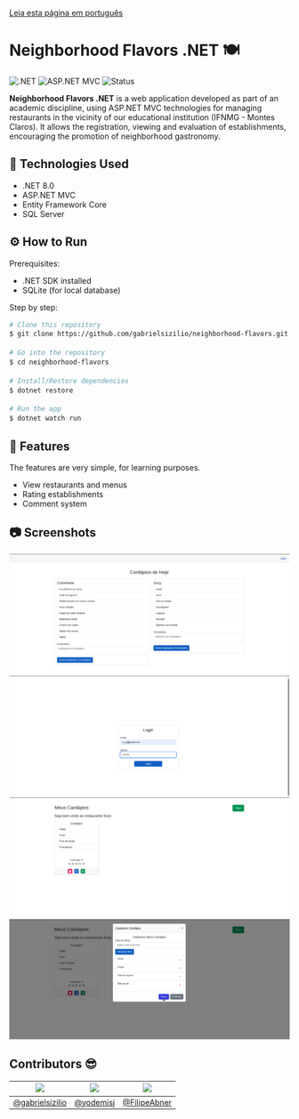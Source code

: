 [Leia esta página em português](README.md)

# Neighborhood Flavors .NET 🍽️
![.NET](https://img.shields.io/badge/.NET-8.0-blueviolet)
![ASP.NET MVC](https://img.shields.io/badge/ASP.NET-MVC-blue)
![Status](https://img.shields.io/badge/Status-Em%20Desenvolvimento-yellow)

**Neighborhood Flavors .NET** is a web application developed as part of an academic discipline, using ASP.NET MVC technologies for managing restaurants in the vicinity of our educational institution (IFNMG - Montes Claros).
It allows the registration, viewing and evaluation of establishments, encouraging the promotion of neighborhood gastronomy.

## 🚀 Technologies Used
- .NET 8.0
- ASP.NET MVC
- Entity Framework Core
- SQL Server


## ⚙️ How to Run
Prerequisites:
- .NET SDK installed
- SQLite (for local database)

Step by step:
   ```bash
   # Clone this repository
   $ git clone https://github.com/gabrielsizilio/neighborhood-flavors.git

   # Go into the repository
   $ cd neighborhood-flavors

   # Install/Restore dependencies
   $ dotnet restore

   # Run the app
   $ dotnet watch run
   ```

## 🎯 Features
The features are very simple, for learning purposes.

- View restaurants and menus
- Rating establishments
- Comment system

## 📷 Screenshots
![Application Logo](./images/Screenshot_1.png)
![Application Logo](./images/Screenshot_2.png)
![Application Logo](./images/Screenshot_3.png)
![Application Logo](./images/Screenshot_4.png)

## Contributors 😎

| <img src="https://github.com/gabrielsizilio.png" width="60px;"/> | <img src="https://github.com/yodemisj.png" width="60px;"/> | <img src="https://github.com/filipeAbner.png" width="60px;"/> |
|:---:|:---:|:---:|
| [@gabrielsizilio](https://github.com/gabrielsizilio) | [@yodemisj](https://github.com/yodemisj) | [@FilipeAbner](https://github.com/FilipeAbner) |
